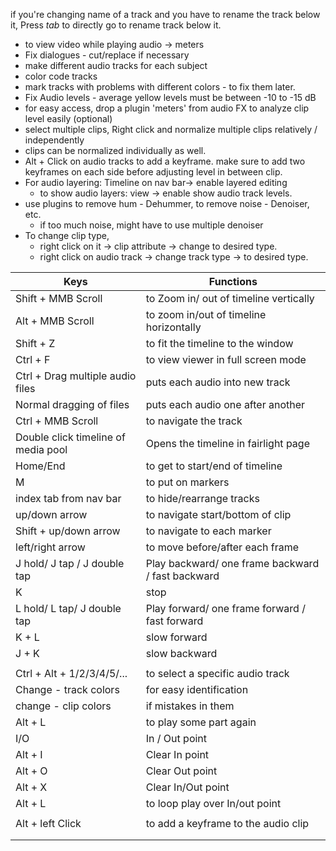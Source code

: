 if you're changing name of a track and you have to rename the track below it, Press *tab* to directly go to rename track below it.
- to view video while playing audio -> meters
- Fix dialogues - cut/replace if necessary
- make different audio tracks for each subject
- color code tracks
- mark tracks with problems with different colors - to fix them later.
- Fix Audio levels - average yellow levels must be between -10 to -15 dB
- for easy access, drop a plugin 'meters' from audio FX to analyze clip level easily (optional)
- select multiple clips, Right click and normalize multiple clips relatively / independently
- clips can be normalized individually as well.
- Alt + Click on audio tracks to add a keyframe. make sure to add two keyframes on each side before adjusting level in between clip.
- For audio layering: Timeline on nav bar-> enable layered editing
	- to show audio layers: view -> enable show audio track levels.
- use plugins to remove hum - Dehummer, to remove noise - Denoiser, etc.
	- if too much noise, might have to use multiple denoiser
- To change clip type, 
	- right click on it -> clip attribute -> change to desired type.
	- right click on audio track -> change track type -> to desired type.

| Keys                                | Functions                                         |
| ----------------------------------- | ------------------------------------------------- |
| Shift + MMB Scroll                  | to Zoom in/ out of timeline vertically            |
| Alt + MMB Scroll                    | to zoom in/out of timeline horizontally           |
| Shift + Z                           | to fit the timeline to the window                 |
| Ctrl + F                            | to view viewer in full screen mode                |
| Ctrl + Drag multiple audio files    | puts each audio into new track                    |
| Normal dragging of files            | puts each audio one after another                 |
| Ctrl + MMB Scroll                   | to navigate the track                             |
| Double click timeline of media pool | Opens the timeline in fairlight page              |
| Home/End                            | to get to start/end of timeline                   |
| M                                   | to put on markers                                 |
| index tab from nav bar              | to hide/rearrange tracks                          |
| up/down arrow                       | to navigate start/bottom of clip                  |
| Shift + up/down arrow               | to navigate to each marker                        |
| left/right arrow                    | to move before/after each frame                   |
| J hold/ J tap / J double tap        | Play backward/ one frame backward / fast backward |
| K                                   | stop                                              |
| L hold/ L tap/ J double tap         | Play forward/ one frame forward / fast forward    |
| K + L                               | slow forward                                      |
| J + K                               | slow backward                                     |
|                                     |                                                   |
| Ctrl + Alt + 1/2/3/4/5/...          | to select a specific audio track                  |
| Change - track colors               | for easy identification                           |
| change - clip colors                | if mistakes in them                               |
| Alt + L                             | to play some part again                           |
| I/O                                 | In / Out point                                    |
| Alt + I                             | Clear In point                                    |
| Alt + O                             | Clear Out point                                   |
| Alt + X                             | Clear In/Out point                                |
| Alt + L                             | to loop play over In/out point                    |
|                                     |                                                   |
| Alt + left Click                    | to add a keyframe to the audio clip               |
|                                     |                                                   |
|                                     |                                                   |
